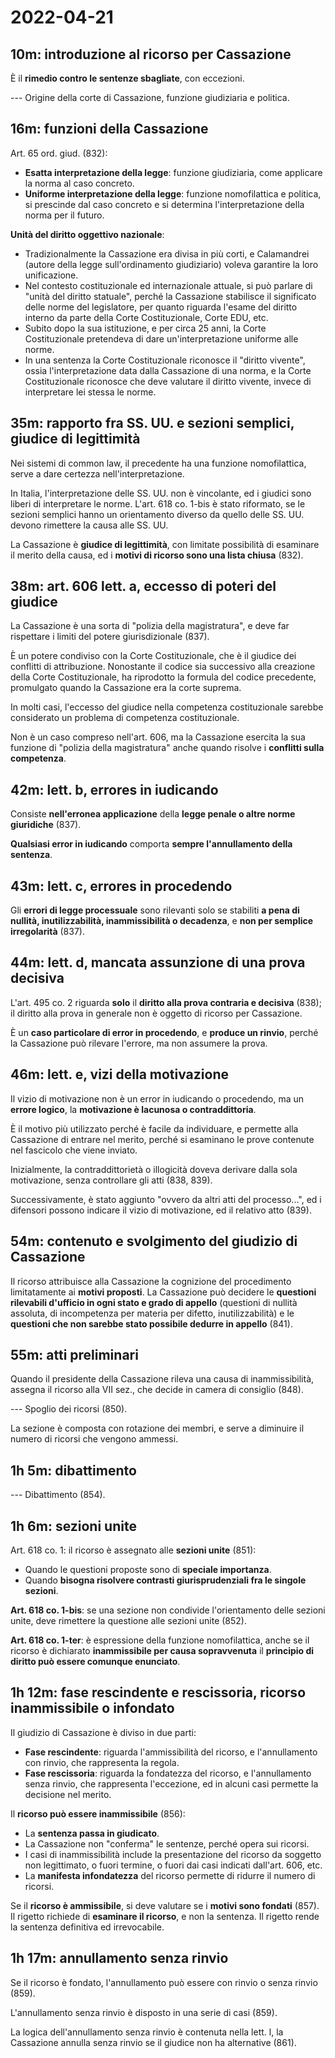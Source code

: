 # 2022-04-21

<!-- vim:set spelllang=it: -->

<!-- inizio: 10m -->

## 10m: introduzione al ricorso per Cassazione

È il **rimedio contro le sentenze sbagliate**, con eccezioni.

--- Origine della corte di Cassazione, funzione giudiziaria e politica.

## 16m: funzioni della Cassazione

Art. 65 ord. giud. (832):

* **Esatta interpretazione della legge**: funzione giudiziaria, come applicare la norma al caso concreto.
* **Uniforme interpretazione della legge**: funzione nomofilattica e politica, si prescinde dal caso concreto e si determina l'interpretazione della norma per il futuro.

**Unità del diritto oggettivo nazionale**:

* Tradizionalmente la Cassazione era divisa in più corti, e Calamandrei (autore della legge sull'ordinamento giudiziario) voleva garantire la loro unificazione.
* Nel contesto costituzionale ed internazionale attuale, si può parlare di "unità del diritto statuale", perché la Cassazione stabilisce il significato delle norme del legislatore, per quanto riguarda l'esame del diritto interno da parte della Corte Costituzionale, Corte EDU, etc.
* Subito dopo la sua istituzione, e per circa 25 anni, la Corte Costituzionale pretendeva di dare un'interpretazione uniforme alle norme.
* In una sentenza la Corte Costituzionale riconosce il "diritto vivente", ossia l'interpretazione data dalla Cassazione di una norma, e la Corte Costituzionale riconosce che deve valutare il diritto vivente, invece di interpretare lei stessa le norme.

## 35m: rapporto fra SS. UU. e sezioni semplici, giudice di legittimità

Nei sistemi di common law, il precedente ha una funzione nomofilattica, serve a dare certezza nell'interpretazione.

In Italia, l'interpretazione delle SS. UU. non è vincolante, ed i giudici sono liberi di interpretare le norme.
L'art. 618 co. 1-bis è stato riformato, se le sezioni semplici hanno un orientamento diverso da quello delle SS. UU. devono rimettere la causa alle SS. UU.

La Cassazione è **giudice di legittimità**, con limitate possibilità di esaminare il merito della causa, ed i **motivi di ricorso sono una lista chiusa** (832).

## 38m: art. 606 lett. a, eccesso di poteri del giudice

La Cassazione è una sorta di "polizia della magistratura", e deve far rispettare i limiti del potere giurisdizionale (837).

È un potere condiviso con la Corte Costituzionale, che è il giudice dei conflitti di attribuzione.
Nonostante il codice sia successivo alla creazione della Corte Costituzionale, ha riprodotto la formula del codice precedente, promulgato quando la Cassazione era la corte suprema.

In molti casi, l'eccesso del giudice nella competenza costituzionale sarebbe considerato un problema di competenza costituzionale.

Non è un caso compreso nell'art. 606, ma la Cassazione esercita la sua funzione di "polizia della magistratura" anche quando risolve i **conflitti sulla competenza**.

## 42m: lett. b, errores in iudicando

Consiste **nell'erronea applicazione** della **legge penale o altre norme giuridiche** (837).

**Qualsiasi error in iudicando** comporta **sempre l'annullamento della sentenza**.

## 43m: lett. c, errores in procedendo

Gli **errori di legge processuale** sono rilevanti solo se stabiliti **a pena di nullità, inutilizzabilità, inammissibilità o decadenza**, e **non per semplice irregolarità** (837).

## 44m: lett. d, mancata assunzione di una prova decisiva

L'art. 495 co. 2 riguarda **solo** il **diritto alla prova contraria e decisiva** (838); il diritto alla prova in generale non è oggetto di ricorso per Cassazione.

È un **caso particolare di error in procedendo**, e **produce un rinvio**, perché la Cassazione può rilevare l'errore, ma non assumere la prova.

## 46m: lett. e, vizi della motivazione

Il vizio di motivazione non è un error in iudicando o procedendo, ma un **errore logico**, la **motivazione è lacunosa o contraddittoria**.

È il motivo più utilizzato perché è facile da individuare, e permette alla Cassazione di entrare nel merito, perché si esaminano le prove contenute nel fascicolo che viene inviato.

Inizialmente, la contraddittorietà o illogicità doveva derivare dalla sola motivazione, senza controllare gli atti (838, 839).

Successivamente, è stato aggiunto "ovvero da altri atti del processo...", ed i difensori possono indicare il vizio di motivazione, ed il relativo atto (839).

## 54m: contenuto e svolgimento del giudizio di Cassazione

Il ricorso attribuisce alla Cassazione la cognizione del procedimento limitatamente ai **motivi proposti**.
La Cassazione può decidere le **questioni rilevabili d'ufficio in ogni stato e grado di appello** (questioni di nullità assoluta, di incompetenza per materia per difetto, inutilizzabilità) e le **questioni che non sarebbe stato possibile dedurre in appello** (841).

## 55m: atti preliminari

Quando il presidente della Cassazione rileva una causa di inammissibilità, assegna il ricorso alla VII sez., che decide in camera di consiglio (848).

--- Spoglio dei ricorsi (850).

La sezione è composta con rotazione dei membri, e serve a diminuire il numero di ricorsi che vengono ammessi.

## 1h 5m: dibattimento

--- Dibattimento (854).

## 1h 6m: sezioni unite

Art. 618 co. 1: il ricorso è assegnato alle **sezioni unite** (851):

* Quando le questioni proposte sono di **speciale importanza**.
* Quando **bisogna risolvere contrasti giurisprudenziali fra le singole sezioni**.

**Art. 618 co. 1-bis**: se una sezione non condivide l'orientamento delle sezioni unite, deve rimettere la questione alle sezioni unite (852).

**Art. 618 co. 1-ter**: è espressione della funzione nomofilattica, anche se il ricorso è dichiarato **inammissibile per causa sopravvenuta** il **principio di diritto può essere comunque enunciato**.

## 1h 12m: fase rescindente e rescissoria, ricorso inammissibile o infondato

Il giudizio di Cassazione è diviso in due parti:

* **Fase rescindente**: riguarda l'ammissibilità del ricorso, e l'annullamento con rinvio, che rappresenta la regola.
* **Fase rescissoria**: riguarda la fondatezza del ricorso, e l'annullamento senza rinvio, che rappresenta l'eccezione, ed in alcuni casi permette la decisione nel merito.

Il **ricorso può essere inammissibile** (856):

* La **sentenza passa in giudicato**.
* La Cassazione non "conferma" le sentenze, perché opera sui ricorsi.
* I casi di inammissibilità include la presentazione del ricorso da soggetto non legittimato, o fuori termine, o fuori dai casi indicati dall'art. 606, etc.
* La **manifesta infondatezza** del ricorso permette di ridurre il numero di ricorsi.

Se il **ricorso è ammissibile**, si deve valutare se i **motivi sono fondati** (857).
Il rigetto richiede di **esaminare il ricorso**, e non la sentenza.
Il rigetto rende la sentenza definitiva ed irrevocabile.

## 1h 17m: annullamento senza rinvio

Se il ricorso è fondato, l'annullamento può essere con rinvio o senza rinvio (859).

L'annullamento senza rinvio è disposto in una serie di casi (859).

La logica dell'annullamento senza rinvio è contenuta nella lett. l, la Cassazione annulla senza rinvio se il giudice non ha alternative (861).
